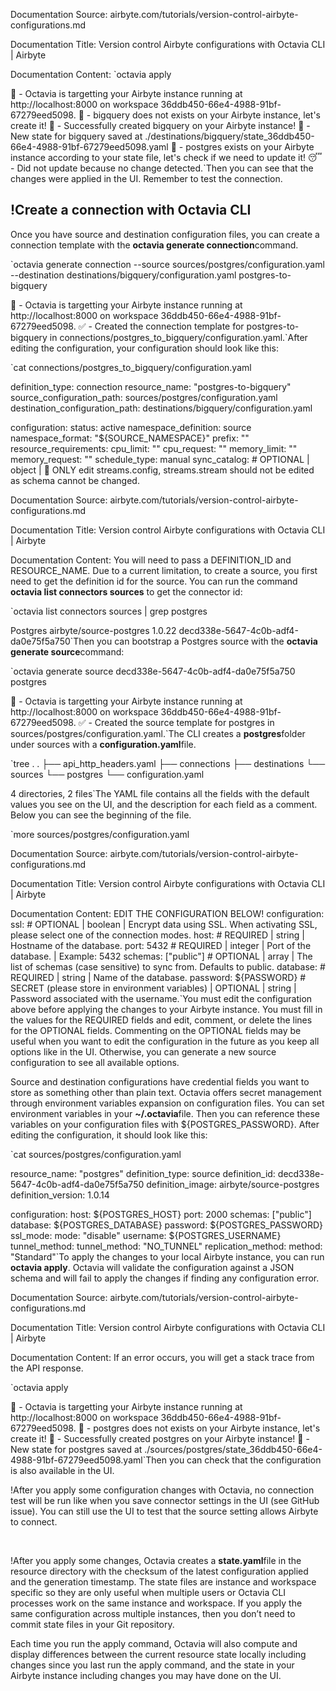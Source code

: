 Documentation Source:
airbyte.com/tutorials/version-control-airbyte-configurations.md

Documentation Title:
Version control Airbyte configurations with Octavia CLI | Airbyte

Documentation Content:
`octavia apply

🐙 - Octavia is targetting your Airbyte instance running at http://localhost:8000 on workspace 36ddb450-66e4-4988-91bf-67279eed5098.
🐙 - bigquery does not exists on your Airbyte instance, let's create it!
🎉 - Successfully created bigquery on your Airbyte instance!
💾 - New state for bigquery saved at ./destinations/bigquery/state_36ddb450-66e4-4988-91bf-67279eed5098.yaml
🐙 - postgres exists on your Airbyte instance according to your state file, let's check if we need to update it!
😴 - Did not update because no change detected.`Then you can see that the changes were applied in the UI. Remember to test the connection.

!Create a connection with Octavia CLI
------------------------------------

Once you have source and destination configuration files, you can create a connection template with the **octavia generate connection**command.

`octavia generate connection --source sources/postgres/configuration.yaml --destination destinations/bigquery/configuration.yaml postgres-to-bigquery

🐙 - Octavia is targetting your Airbyte instance running at http://localhost:8000 on workspace 36ddb450-66e4-4988-91bf-67279eed5098.
✅ - Created the connection template for postgres-to-bigquery in connections/postgres_to_bigquery/configuration.yaml.`After editing the configuration, your configuration should look like this:

`cat connections/postgres_to_bigquery/configuration.yaml

definition_type: connection
resource_name: "postgres-to-bigquery"
source_configuration_path: sources/postgres/configuration.yaml
destination_configuration_path: destinations/bigquery/configuration.yaml

configuration:
 status: active
 namespace_definition: source
 namespace_format: "${SOURCE_NAMESPACE}"
 prefix: ""
 resource_requirements:
 cpu_limit: ""
 cpu_request: ""
 memory_limit: ""
 memory_request: ""
 schedule_type: manual
 sync_catalog: # OPTIONAL | object | 🚨 ONLY edit streams.config, streams.stream should not be edited as schema cannot be changed.



Documentation Source:
airbyte.com/tutorials/version-control-airbyte-configurations.md

Documentation Title:
Version control Airbyte configurations with Octavia CLI | Airbyte

Documentation Content:
You will need to pass a DEFINITION\_ID and RESOURCE\_NAME. Due to a current limitation, to create a source, you first need to get the definition id for the source. You can run the command **octavia list connectors sources** to get the connector id:

`octavia list connectors sources | grep postgres

Postgres airbyte/source-postgres 1.0.22 decd338e-5647-4c0b-adf4-da0e75f5a750`Then you can bootstrap a Postgres source with the **octavia generate source**command:

`octavia generate source decd338e-5647-4c0b-adf4-da0e75f5a750 postgres

🐙 - Octavia is targetting your Airbyte instance running at http://localhost:8000 on workspace 36ddb450-66e4-4988-91bf-67279eed5098.
✅ - Created the source template for postgres in sources/postgres/configuration.yaml.`The CLI creates a **postgres**folder under sources with a **configuration.yaml**file.

`tree .
.
├── api_http_headers.yaml
├── connections
├── destinations
└── sources
 └── postgres
 └── configuration.yaml

4 directories, 2 files`The YAML file contains all the fields with the default values you see on the UI, and the description for each field as a comment. Below you can see the beginning of the file.

`more sources/postgres/configuration.yaml



Documentation Source:
airbyte.com/tutorials/version-control-airbyte-configurations.md

Documentation Title:
Version control Airbyte configurations with Octavia CLI | Airbyte

Documentation Content:
EDIT THE CONFIGURATION BELOW!
configuration:
 ssl: # OPTIONAL | boolean | Encrypt data using SSL. When activating SSL, please select one of the connection modes.
 host: # REQUIRED | string | Hostname of the database.
 port: 5432 # REQUIRED | integer | Port of the database. | Example: 5432
 schemas: ["public"] # OPTIONAL | array | The list of schemas (case sensitive) to sync from. Defaults to public.
 database: # REQUIRED | string | Name of the database.
 password: ${PASSWORD} # SECRET (please store in environment variables) | OPTIONAL | string | Password associated with the username.`You must edit the configuration above before applying the changes to your Airbyte instance. You must fill in the values for the REQUIRED fields and edit, comment, or delete the lines for the OPTIONAL fields. Commenting on the OPTIONAL fields may be useful when you want to edit the configuration in the future as you keep all options like in the UI. Otherwise, you can generate a new source configuration to see all available options.

Source and destination configurations have credential fields you want to store as something other than plain text. Octavia offers secret management through environment variables expansion on configuration files. You can set environment variables in your **~/.octavia**file. Then you can reference these variables on your configuration files with ${POSTGRES\_PASSWORD}. After editing the configuration, it should look like this:

`cat sources/postgres/configuration.yaml

resource_name: "postgres"
definition_type: source
definition_id: decd338e-5647-4c0b-adf4-da0e75f5a750
definition_image: airbyte/source-postgres
definition_version: 1.0.14

configuration:
 host: ${POSTGRES_HOST}
 port: 2000
 schemas: ["public"]
 database: ${POSTGRES_DATABASE}
 password: ${POSTGRES_PASSWORD}
 ssl_mode:
 mode: "disable"
 username: ${POSTGRES_USERNAME}
 tunnel_method:
 tunnel_method: "NO_TUNNEL"
 replication_method:
 method: "Standard"`To apply the changes to your local Airbyte instance, you can run **octavia apply**. Octavia will validate the configuration against a JSON schema and will fail to apply the changes if finding any configuration error.



Documentation Source:
airbyte.com/tutorials/version-control-airbyte-configurations.md

Documentation Title:
Version control Airbyte configurations with Octavia CLI | Airbyte

Documentation Content:
If an error occurs, you will get a stack trace from the API response.

`octavia apply

🐙 - Octavia is targetting your Airbyte instance running at http://localhost:8000 on workspace 36ddb450-66e4-4988-91bf-67279eed5098.
🐙 - postgres does not exists on your Airbyte instance, let's create it!
🎉 - Successfully created postgres on your Airbyte instance!
💾 - New state for postgres saved at ./sources/postgres/state_36ddb450-66e4-4988-91bf-67279eed5098.yaml`Then you can check that the configuration is also available in the UI.

!After you apply some configuration changes with Octavia, no connection test will be run like when you save connector settings in the UI (see GitHub issue). You can still use the UI to test that the source setting allows Airbyte to connect.

‍

!After you apply some changes, Octavia creates a **state.yaml**file in the resource directory with the checksum of the latest configuration applied and the generation timestamp. The state files are instance and workspace specific so they are only useful when multiple users or Octavia CLI processes work on the same instance and workspace. If you apply the same configuration across multiple instances, then you don’t need to commit state files in your Git repository.

Each time you run the apply command, Octavia will also compute and display differences between the current resource state locally including changes since you last run the apply command, and the state in your Airbyte instance including changes you may have done on the UI.



